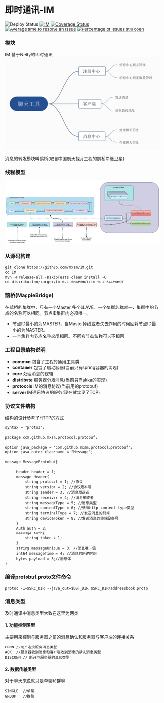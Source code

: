 # 即时通讯-IM
![Deploy Status](https://travis-ci.com/mxsm/IM.svg?branch=develop)
[![IM](https://codecov.io/gh/mxsm/IM/branch/develop/graph/badge.svg)](https://codecov.io/gh/mxsm/IM)
[![Coverage Status](https://coveralls.io/repos/github/mxsm/IM/badge.svg?branch=develop)](https://coveralls.io/github/mxsm/IM?branch=develop)
[![Average time to resolve an issue](http://isitmaintained.com/badge/resolution/mxsm/IM.svg)](http://isitmaintained.com/project/mxsm/IM "Average time to resolve an issue")
[![Percentage of issues still open](http://isitmaintained.com/badge/open/mxsm/IM.svg)](http://isitmaintained.com/project/mxsm/IM "Percentage of issues still open")  

### 模块

IM 基于Netty的即时通讯
![](https://github.com/mxsm/picture/blob/main/project/%E8%81%8A%E5%A4%A9%E5%B7%A5%E5%85%B7.png?raw=true)

消息的转发模块叫鹊桥(取自中国航天探月工程的鹊桥中继卫星)

### 线程模型

![](https://github.com/mxsm/picture/blob/main/IM/%E6%9C%8D%E5%8A%A1%E7%AB%AF%E7%BA%BF%E7%A8%8B%E6%A8%A1%E5%9E%8B.png?raw=true)

### 从源码构建

```shell
git clone https://github.com/mxsm/IM.git
cd IM
mvn -Prelease-all -DskipTests clean install -U
cd distribution/target/im-0.1-SNAPSHOT/im-0.1-SNAPSHOT
```

### 鹊桥(MagpieBridge)

在鹊桥的集群中，只有一个Master,多个SLAVE。一个集群名称唯一，集群中的节点的名称可以相同。节点ID集群内必须唯一。

- 节点ID最小的为MASTER，当Master掉线或者失去作用的时候回将节点ID最小的为MASTER。
- 一个集群内节点名称必须相同。不同的节点名称可以不相同



### 工程目录结构说明

- **common**    包含了工程的通用工具类
- **container**   包含了启动容器(当前只有spring容器的实现)
- **core**   处理消息的逻辑
- **distribute** 服务器分发消息(当前只有akka的实现)
- **protocols**  IM的消息协议(当前用的protobuf)
- **server**  IM通讯协议的服务(现在就实现了TCP)

### 协议文件结构
结构的设计参考了HTTP的方式
```
syntax = "proto3";

package com.github.mxsm.protocol.protobuf;

option java_package = "com.github.mxsm.protocol.protobuf";
option java_outer_classname = "Message";

message MessageProtobuf{

	 Header header = 1;
	 message Header{
		 string protocol = 1; //协议
		 string version = 2; //协议版本号
		 string sender = 3; //消息发送者
		 string receiver = 4; //消息接收者
		 string messageType = 5; //消息类型
		 string contentType = 6; //参照http content-type类型
		 string terminalType = 7; //发送消息的终端
		 string deviceToken = 8; //发送消息的终端设备号
	 }
	 Auth auth = 2;
	 message Auth{
		 string token = 1;
	 }
	 string messageUnique = 3; //消息唯一值
	 int64 messageTime = 4; //消息的创建时间
	 bytes payload = 5;//消息体
}
```


### 编译protobuf.proto文件命令
```
protoc -I=$SRC_DIR --java_out=$DST_DIR $SRC_DIR/addressbook.proto
```

### 消息类型

及时通讯中消息类型大致在这里为两类  
#### **1. 功能控制类型**
主要用来控制与服务器之前的消息确认和服务器与客户端的连接关系

```
CONN //用户连接服务消息类型
ACK  //服务器收到消息和客户端收到消息的确认消息类型
DISCONN // 断开与服务器的消息类型
```

#### **2. 数据传输类型**
对于聊天来说就只是单聊和群聊
```
SINGLE  //单聊
GROUP   //群聊
```
